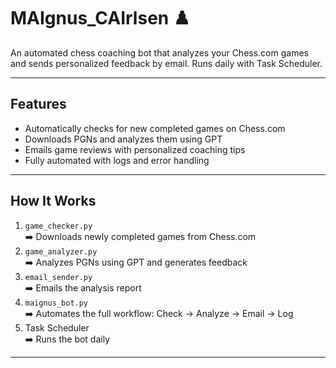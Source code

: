 # MAIgnus_CAIrlsen ♟️

An automated chess coaching bot that analyzes your Chess.com games and sends personalized feedback by email. Runs daily with Task Scheduler.

---

## Features
- Automatically checks for new completed games on Chess.com
- Downloads PGNs and analyzes them using GPT
- Emails game reviews with personalized coaching tips
- Fully automated with logs and error handling

---

## How It Works
1. `game_checker.py`  
   ➡️ Downloads newly completed games from Chess.com  
2. `game_analyzer.py`  
   ➡️ Analyzes PGNs using GPT and generates feedback  
3. `email_sender.py`  
   ➡️ Emails the analysis report  
4. `maignus_bot.py`  
   ➡️ Automates the full workflow: Check → Analyze → Email → Log  
5. Task Scheduler  
   ➡️ Runs the bot daily

---
